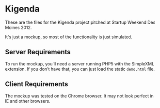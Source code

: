 # Kigenda

These are the files for the Kigenda project pitched at Startup Weekend Des Moines 2012.

It's just a mockup, so most of the functionality is just simulated.

## Server Requirements

To run the mockup, you'll need a server running PHP5 with the SimpleXML extension. If you don't have that, you can just load the static `demo.html` file.

## Client Requirements

The mockup was tested on the Chrome browser. It may not look perfect in IE and other browsers.
